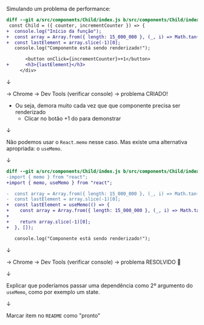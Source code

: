 Simulando um problema de performance:

```diff
diff --git a/src/components/Child/index.js b/src/components/Child/index.js
 const Child = ({ counter, incrementCounter }) => {
+  console.log("Início da função");
+  const array = Array.from({ length: 15_000_000 }, (_, i) => Math.tan(i));
+  const lastElement = array.slice(-1)[0];
   console.log("Componente está sendo renderizado!");

       <button onClick={incrementCounter}>+1</button>
+      <h3>{lastElement}</h3>
     </div>
```

↓

→ Chrome → Dev Tools (verificar console) → problema CRIADO!
  - Ou seja, demora muito cada vez que que componente precisa ser renderizado
    - Clicar no botão +1 do <Child /> para demonstrar

↓

Não podemos usar o `React.memo` nesse caso.
Mas existe uma alternativa apropriada: o `useMemo`.

↓

```diff
diff --git a/src/components/Child/index.js b/src/components/Child/index.js
-import { memo } from "react";
+import { memo, useMemo } from "react";

-  const array = Array.from({ length: 15_000_000 }, (_, i) => Math.tan(i));
-  const lastElement = array.slice(-1)[0];
+  const lastElement = useMemo(() => {
+    const array = Array.from({ length: 15_000_000 }, (_, i) => Math.tan(i));
+
+    return array.slice(-1)[0];
+  }, []);

   console.log("Componente está sendo renderizado!");
```

↓

→ Chrome → Dev Tools (verificar console) → problema RESOLVIDO 🎉

↓

Explicar que poderíamos passar uma dependência como 2º argumento do `useMemo`,
como por exemplo um state.

↓

Marcar item no `README` como "pronto"
